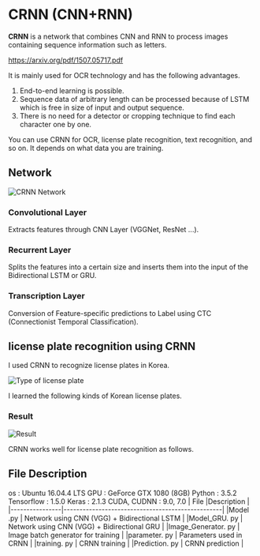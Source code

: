 # CRNN (CNN+RNN) 

**CRNN** is a network that combines CNN and RNN to process images containing sequence information such as letters.

https://arxiv.org/pdf/1507.05717.pdf

It is mainly used for OCR technology and has the following advantages.
1. End-to-end learning is possible.
2. Sequence data of arbitrary length can be processed because of LSTM which is free in size of input and output sequence.
3. There is no need for a detector or cropping technique to find each character one by one.

You can use CRNN for OCR, license plate recognition, text recognition, and so on. 
It depends on what data you are training.

## Network

![CRNN Network](https://github.com/qjadud1994/CRNN-Keras/blob/master/photo/Network.jpg)

### Convolutional Layer
Extracts features through CNN Layer (VGGNet, ResNet ...).

### Recurrent Layer
Splits the features into a certain size and inserts them into the input of the Bidirectional LSTM or GRU.

### Transcription Layer

Conversion of Feature-specific predictions to Label using CTC (Connectionist Temporal Classification).

## license plate recognition using CRNN

I used CRNN to recognize license plates in Korea.

![Type of license plate](https://github.com/qjadud1994/CRNN-Keras/blob/master/photo/license%20plate.jpg)

I learned the following kinds of Korean license plates.



### Result
![Result](https://github.com/qjadud1994/CRNN-Keras/blob/master/photo/result.jpg)

CRNN works well for license plate recognition as follows.




## File Description

os : Ubuntu 16.04.4 LTS
GPU : GeForce GTX 1080 (8GB)
Python : 3.5.2
Tensorflow : 1.5.0
Keras : 2.1.3
CUDA, CUDNN : 9.0, 7.0
|       File         |Description                                                   |
|----------------|--------------------------------------------------|
|Model .py  |  Network using CNN (VGG) + Bidirectional LSTM            |
|Model_GRU. py |  Network using CNN (VGG) + Bidirectional GRU            |
|Image_Generator. py | Image batch generator for training |
|parameter. py | Parameters used in CRNN |
|training. py | CRNN training |
|Prediction. py | CRNN prediction |
